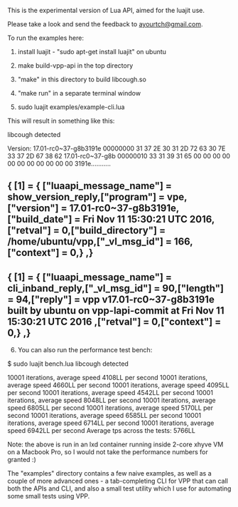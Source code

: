 This is the experimental version of Lua API, aimed for the luajit use.

Please take a look and send the feedback to ayourtch@gmail.com.

To run the examples here:

1) install luajit - "sudo apt-get install luajit" on ubuntu

2) make build-vpp-api in the top directory

3) "make" in this directory to build libcough.so

4) "make run" in a separate terminal window

5) sudo luajit examples/example-cli.lua

This will result in something like this:

libcough detected

Version:        17.01-rc0~37-g8b3191e
00000000  31 37 2E 30 31 2D 72 63  30 7E 33 37 2D 67 38 62  17.01-rc0~37-g8b
00000010  33 31 39 31 65 00 00 00  00 00 00 00 00 00 00 00  3191e...........

{ [1] = { ["luaapi_message_name"] = show_version_reply,["program"] = vpe,["version"] = 17.01-rc0~37-g8b3191e,["build_date"] = Fri Nov 11 15:30:21 UTC 2016,["retval"] = 0,["build_directory"] = /home/ubuntu/vpp,["_vl_msg_id"] = 166,["context"] = 0,} ,}
---
{ [1] = { ["luaapi_message_name"] = cli_inband_reply,["_vl_msg_id"] = 90,["length"] = 94,["reply"] = vpp v17.01-rc0~37-g8b3191e built by ubuntu on vpp-lapi-commit at Fri Nov 11 15:30:21 UTC 2016
,["retval"] = 0,["context"] = 0,} ,}
---

6) You can also run the performance test bench:

$ sudo luajit bench.lua
libcough detected

10001 iterations, average speed 4108LL per second
10001 iterations, average speed 4660LL per second
10001 iterations, average speed 4095LL per second
10001 iterations, average speed 4542LL per second
10001 iterations, average speed 8048LL per second
10001 iterations, average speed 6805LL per second
10001 iterations, average speed 5170LL per second
10001 iterations, average speed 6585LL per second
10001 iterations, average speed 6714LL per second
10001 iterations, average speed 6942LL per second
Average tps across the tests: 5766LL

Note: the above is run in an lxd container running inside 2-core
xhyve VM on a Macbook Pro, so I would not take the performance numbers for granted :)

The "examples" directory contains a few naive examples, as well as a couple of more 
advanced ones - a tab-completing CLI for VPP that can call both the APIs and CLI,
and also a small test utility which I use for automating some small tests using
VPP.

